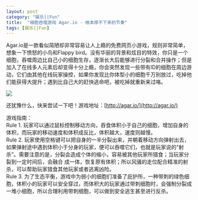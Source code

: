 ```yaml
---
layout: post
category: "娱乐||Fun"
title:  "细胞吞噬游戏 Agar.io - 根本停不下来的节奏"
tags: [娱乐||Fun] 
---
```

 Agar.io是一款看似简陋却非常容易让人上瘾的免费网页小游戏，规则非常简单，想象一下愤怒的小鸟和Flappy bird。没有华丽的背景和炫目的特效，你只是一个细胞，吞噬周边比自己小的细胞生存，逐渐长大后能够进行分裂和合并操作；但是加入了在线多人元素后却变得十分上瘾，你会突然发现一些带有ID的细胞在周边游动，它们由其他在线玩家操控，如果你发现比你体型小的细胞千万别放过，吃掉他们能获得大提升；遇到比自己大的赶快逃命吧，被吃掉就重新来过咯。    
      
 ![](http://ww2.sinaimg.cn/mw690/4df62ff3gw1eru9w872adj20y70gkmyo.jpg)      
 
还犹豫什么，快来尝试一下吧！游戏地址：[http://agar.io/](http://agar.io/)      

游戏指南：   
Rule 1. 玩家可以通过鼠标控制移动方向，吞食体积小于自己的细胞，增加自身的体积，而玩家的移动速度和体积成反比，体积越大，速度则越慢。    
Rule 2. 玩家使用空格键可以把自身的一半分裂出来，并朝着移动方向弹射出去，如果弹射途中遇到体积小于分身的玩家，便可以吞噬它们，也就是玩家说的“射杀”。需要注意的是，分裂会造成个体的缩小，容易被其他玩家所猎食；当玩家分裂到一定时间后，会融合 成一体，恢复原有体积；所以风骚的走位配合精准的射杀，可以帮助玩家猎食其他玩家或者逃离凶险。    
Rule 3. 为了生态平衡，游戏中为弱小的细胞们准备了庇护所，一种带刺的绿色细胞，体积小的玩家可以安全穿过，而体积大的玩家通过带刺细胞时，会强制分裂成一堆小细胞，所以合理利用带刺细胞，可以做到安全逃生甚至进行反杀。     

 
